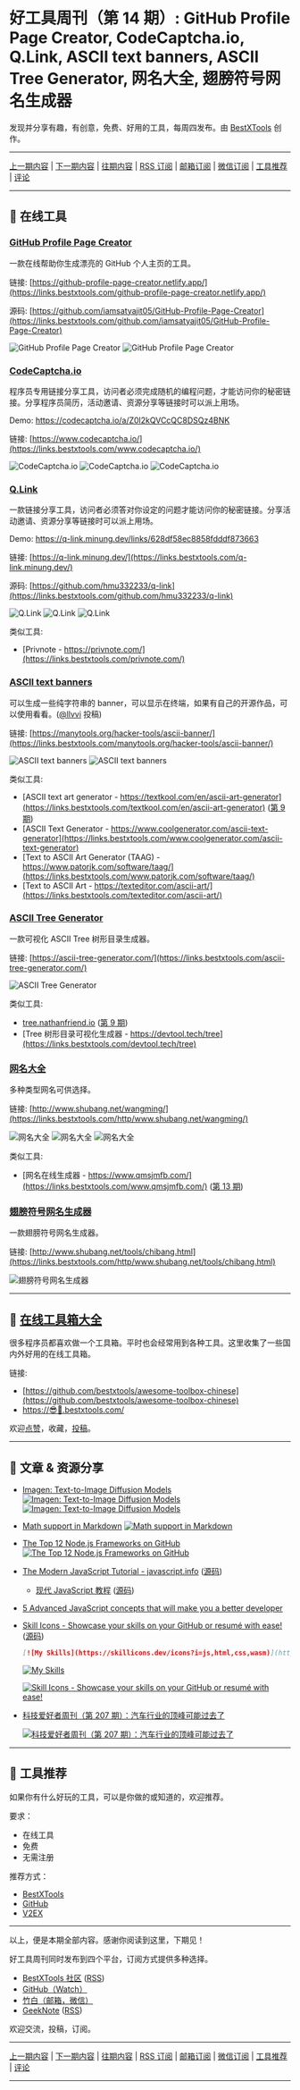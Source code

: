 # 好工具周刊（第 14 期）: GitHub Profile Page Creator, CodeCaptcha.io, Q.Link, ASCII text banners, ASCII Tree Generator, 网名大全, 翅膀符号网名生成器

发现并分享有趣，有创意，免费、好用的工具，每周四发布。由 [BestXTools](https://www.bestxtools.com/) 创作。

---

[上一期内容](https://github.com/bestxtools/weekly-cn/blob/main/docs/issue-13.md) | [下一期内容](https://github.com/bestxtools/weekly-cn/blob/main/docs/issue-15.md) | [往期内容](https://github.com/bestxtools/weekly-cn) | [RSS 订阅](https://discuss-cn.bestxtools.com/t/weekly) | [邮箱订阅](https://bestxtools.zhubai.love/) | [微信订阅](https://discuss-cn.bestxtools.com/d/5/2) | [工具推荐](https://discuss-cn.bestxtools.com/d/8) | [评论](https://discuss-cn.bestxtools.com/d/39/3)

---

## 🌈 在线工具

### [GitHub Profile Page Creator](https://links.bestxtools.com/github-profile-page-creator.netlify.app/)

一款在线帮助你生成漂亮的 GitHub 个人主页的工具。

链接: [https://github-profile-page-creator.netlify.app/](https://links.bestxtools.com/github-profile-page-creator.netlify.app/)

源码: [https://github.com/iamsatyajit05/GitHub-Profile-Page-Creator](https://links.bestxtools.com/github.com/iamsatyajit05/GitHub-Profile-Page-Creator)

![GitHub Profile Page Creator](https://cdn.jsdelivr.net/gh/bestxtools/weekly-cn@main/images/2022-05-25-23-44-07.png)
![GitHub Profile Page Creator](https://cdn.jsdelivr.net/gh/bestxtools/weekly-cn@main/images/2022-05-25-23-44-27.png)

### [CodeCaptcha.io](https://links.bestxtools.com/www.codecaptcha.io/)

程序员专用链接分享工具，访问者必须完成随机的编程问题，才能访问你的秘密链接。分享程序员简历，活动邀请、资源分享等链接时可以派上用场。

Demo: <https://codecaptcha.io/a/Z0l2kQVCcQC8DSQz4BNK>

链接: [https://www.codecaptcha.io/](https://links.bestxtools.com/www.codecaptcha.io/)

![CodeCaptcha.io](https://cdn.jsdelivr.net/gh/bestxtools/weekly-cn@main/images/2022-05-25-17-38-40.png)
![CodeCaptcha.io](https://cdn.jsdelivr.net/gh/bestxtools/weekly-cn@main/images/2022-05-25-17-39-13.png)
![CodeCaptcha.io](https://cdn.jsdelivr.net/gh/bestxtools/weekly-cn@main/images/2022-05-25-17-40-52.png)

### [Q.Link](https://links.bestxtools.com/q-link.minung.dev/)

一款链接分享工具，访问者必须答对你设定的问题才能访问你的秘密链接。分享活动邀请、资源分享等链接时可以派上用场。

Demo: <https://q-link.minung.dev/links/628df58ec8858fdddf873663>

链接: [https://q-link.minung.dev/](https://links.bestxtools.com/q-link.minung.dev/)

源码: [https://github.com/hmu332233/q-link](https://links.bestxtools.com/github.com/hmu332233/q-link)

![Q.Link](https://cdn.jsdelivr.net/gh/bestxtools/weekly-cn@main/images/2022-05-25-17-19-45.png)
![Q.Link](https://cdn.jsdelivr.net/gh/bestxtools/weekly-cn@main/images/2022-05-25-17-20-09.png)
![Q.Link](https://cdn.jsdelivr.net/gh/bestxtools/weekly-cn@main/images/2022-05-25-17-23-03.png)

类似工具:

- [Privnote - https://privnote.com/](https://links.bestxtools.com/privnote.com/)

### [ASCII text banners](https://links.bestxtools.com/manytools.org/hacker-tools/ascii-banner/)

可以生成一些纯字符串的 banner，可以显示在终端，如果有自己的开源作品，可以使用看看。([@llvvi](https://links.bestxtools.com/hackertalk.net/posts/315155693657772032) 投稿)

链接: [https://manytools.org/hacker-tools/ascii-banner/](https://links.bestxtools.com/manytools.org/hacker-tools/ascii-banner/)

![ASCII text banners](https://cdn.jsdelivr.net/gh/bestxtools/weekly-cn@main/images/2022-05-25-16-05-09.png)
![ASCII text banners](https://cdn.jsdelivr.net/gh/bestxtools/weekly-cn@main/images/2022-05-25-15-52-54.png)

类似工具:

- [ASCII text art generator - https://textkool.com/en/ascii-art-generator](https://links.bestxtools.com/textkool.com/en/ascii-art-generator) ([第 9 期](https://discuss-cn.bestxtools.com/d/25))
- [ASCII Text Generator - https://www.coolgenerator.com/ascii-text-generator](https://links.bestxtools.com/www.coolgenerator.com/ascii-text-generator)
- [Text to ASCII Art Generator (TAAG) - https://www.patorjk.com/software/taag/](https://links.bestxtools.com/www.patorjk.com/software/taag/)
- [Text to ASCII Art - https://texteditor.com/ascii-art/](https://links.bestxtools.com/texteditor.com/ascii-art/)

### [ASCII Tree Generator](https://links.bestxtools.com/ascii-tree-generator.com/)

一款可视化 ASCII Tree 树形目录生成器。

链接: [https://ascii-tree-generator.com/](https://links.bestxtools.com/ascii-tree-generator.com/)

![ASCII Tree Generator](https://cdn.jsdelivr.net/gh/bestxtools/weekly-cn@main/images/2022-05-25-16-23-23.png)

类似工具:

- [tree.nathanfriend.io](https://links.bestxtools.com/tree.nathanfriend.io/) ([第 9 期](https://discuss-cn.bestxtools.com/d/25))
- [Tree 树形目录可视化生成器 - https://devtool.tech/tree](https://links.bestxtools.com/devtool.tech/tree)

### [网名大全](https://links.bestxtools.com/http/www.shubang.net/wangming/)

多种类型网名可供选择。

链接: [http://www.shubang.net/wangming/](https://links.bestxtools.com/http/www.shubang.net/wangming/)

![网名大全](https://cdn.jsdelivr.net/gh/bestxtools/weekly-cn@main/images/2022-05-25-23-23-58.png)
![网名大全](https://cdn.jsdelivr.net/gh/bestxtools/weekly-cn@main/images/2022-05-25-23-26-22.png)
![网名大全](https://cdn.jsdelivr.net/gh/bestxtools/weekly-cn@main/images/2022-05-25-23-26-50.png)

类似工具:

- [网名在线生成器 - https://www.qmsjmfb.com/](https://links.bestxtools.com/www.qmsjmfb.com/) ([第 13 期](https://discuss-cn.bestxtools.com/d/37))

### [翅膀符号网名生成器](https://links.bestxtools.com/http/www.shubang.net/tools/chibang.html)

一款翅膀符号网名生成器。

链接: [http://www.shubang.net/tools/chibang.html](https://links.bestxtools.com/http/www.shubang.net/tools/chibang.html)

![翅膀符号网名生成器](https://cdn.jsdelivr.net/gh/bestxtools/weekly-cn@main/images/2022-05-25-23-12-35.png)

---

## 🧰 [在线工具箱大全](https://awesome-toolbox-chinese.bestxtools.com/)

很多程序员都喜欢做一个工具箱。平时也会经常用到各种工具。这里收集了一些国内外好用的在线工具箱。

链接:

- [https://github.com/bestxtools/awesome-toolbox-chinese](https://github.com/bestxtools/awesome-toolbox-chinese)
- [https://😎🧰.bestxtools.com/](https://😎🧰.bestxtools.com/)

欢迎[点赞](https://github.com/bestxtools/awesome-toolbox-chinese)，收藏，[投稿](https://github.com/bestxtools/awesome-toolbox-chinese/issues)。

---

## 🌈 文章 & 资源分享

- [Imagen: Text-to-Image Diffusion Models](https://links.bestxtools.com/imagen.research.google/)
  [![Imagen: Text-to-Image Diffusion Models](https://cdn.jsdelivr.net/gh/bestxtools/weekly-cn@main/images/2022-05-26-00-48-08.png)](https://links.bestxtools.com/imagen.research.google/)
  [![Imagen: Text-to-Image Diffusion Models](https://cdn.jsdelivr.net/gh/bestxtools/weekly-cn@main/images/2022-05-26-00-48-47.png)](https://links.bestxtools.com/imagen.research.google/)

- [Math support in Markdown](https://links.bestxtools.com/github.blog/2022-05-19-math-support-in-markdown/)
  [![Math support in Markdown](https://cdn.jsdelivr.net/gh/bestxtools/weekly-cn@main/images/2022-05-25-15-56-22.png)](https://links.bestxtools.com/github.blog/2022-05-19-math-support-in-markdown/)

- [The Top 12 Node.js Frameworks on GitHub️](https://links.bestxtools.com/andrewbaisden.hashnode.dev/the-top-12-nodejs-frameworks-on-github)
  [![The Top 12 Node.js Frameworks on GitHub️](https://cdn.jsdelivr.net/gh/bestxtools/weekly-cn@main/images/2022-05-25-15-56-23.png)](https://links.bestxtools.com/andrewbaisden.hashnode.dev/the-top-12-nodejs-frameworks-on-github)

- [The Modern JavaScript Tutorial - javascript.info](https://links.bestxtools.com/javascript.info/) ([源码](https://links.bestxtools.com/github.com/javascript-tutorial/en.javascript.info))

  - [现代 JavaScript 教程](https://links.bestxtools.com/zh.javascript.info/) ([源码](https://links.bestxtools.com/github.com/javascript-tutorial/zh.javascript.info))

- [5 Advanced JavaScript concepts that will make you a better developer](https://links.bestxtools.com/levelup.gitconnected.com/5-advanced-javascript-concepts-that-will-make-you-a-better-developer-5d04292107a1)

- [Skill Icons - Showcase your skills on your GitHub or resumé with ease!](https://links.bestxtools.com/skillicons.dev/) ([源码](https://links.bestxtools.com/github.com/tandpfun/skill-icons))

  ```md
  [![My Skills](https://skillicons.dev/icons?i=js,html,css,wasm)](https://skillicons.dev)
  ```

  [![My Skills](https://skillicons.dev/icons?i=js,html,css,wasm)](https://skillicons.dev)

  [![Skill Icons - Showcase your skills on your GitHub or resumé with ease!](https://cdn.jsdelivr.net/gh/bestxtools/weekly-cn@main/images/2022-05-25-15-56-20.svg)](https://links.bestxtools.com/skillicons.dev/)

- [科技爱好者周刊（第 207 期）：汽车行业的顶峰可能过去了](https://links.bestxtools.com/www.ruanyifeng.com/blog/2022/05/weekly-issue-207.html)

  [![科技爱好者周刊（第 207 期）：汽车行业的顶峰可能过去了](https://cdn.jsdelivr.net/gh/bestxtools/weekly-cn@main/images/2022-05-19-09-56-16.png)](https://links.bestxtools.com/www.ruanyifeng.com/blog/2022/05/weekly-issue-207.html)

---

## 🌈 工具推荐

如果你有什么好玩的工具，可以是你做的或知道的，欢迎推荐。

要求：

- 在线工具
- 免费
- 无需注册

推荐方式：

- [BestXTools](https://discuss-cn.bestxtools.com/d/8)
- [GitHub](https://github.com/bestxtools/weekly-cn/issues)
- [V2EX](https://links.bestxtools.com/www.v2ex.com/t/836201?r=BestXTools)

---

以上，便是本期全部内容。感谢你阅读到这里，下期见！

好工具周刊同时发布到四个平台，订阅方式提供多种选择。

- [BestXTools 社区](https://discuss-cn.bestxtools.com/t/weekly) ([RSS](https://discuss-cn.bestxtools.com/atom/t/weekly/discussions))
- [GitHub（Watch）](https://github.com/bestxtools/weekly-cn)
- [竹白（邮箱，微信）](https://bestxtools.zhubai.love/)
- [GeekNote](https://geeknote.net/bestxtools) ([RSS](https://geeknote.net/bestxtools/feed.atom))

欢迎交流，投稿，订阅。

---

[上一期内容](https://github.com/bestxtools/weekly-cn/blob/main/docs/issue-13.md) | [下一期内容](https://github.com/bestxtools/weekly-cn/blob/main/docs/issue-15.md) | [往期内容](https://github.com/bestxtools/weekly-cn) | [RSS 订阅](https://discuss-cn.bestxtools.com/t/weekly) | [邮箱订阅](https://bestxtools.zhubai.love/) | [微信订阅](https://discuss-cn.bestxtools.com/d/5/2) | [工具推荐](https://discuss-cn.bestxtools.com/d/8) | [评论](https://discuss-cn.bestxtools.com/d/39/3)

---

